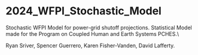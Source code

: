 # 2024_WFPI_Stochastic_Model
Stochastic WFPI Model for power-grid shutoff projections. Statistical Model made for the Program on Coupled Human and Earth Systems PCHES.\\

Ryan Sriver, Spencer Guerrero, Karen Fisher-Vanden, David Lafferty. 
